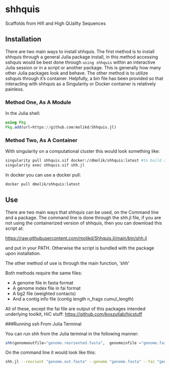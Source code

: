 # shhquis
Scaffolds from Hifi and High QUalIty Sequences

## Installation 

There are two main ways to install shhquis. The first method is to install shhquis through a general Julia package install, in this method accessing sshquis would be best done through `using shhquis` within an interactive Julia session or in a script or another package. This is generally how many other Julia packages look and behave. The other method is to utilize sshquis through it’s container. Helpfully, a bin file has been provided so that interacting with shhquis as a Singularity or Docker container is relatively painless. 

### Method One, As A Module

In the Julia shell:

```julia
using Pkg 
Pkg.add(url=https://github.com/molikd/Shhquis.jl)
```

### Method Two, As A Container

With singularity on a computational cluster this would look something like:

```bash
singularity pull shhquis.sif docker://dmolik/shhquis:latest #to build a .sif 
singularity exec shhquis.sif shh.jl
```
In docker you can use a docker pull:

```bash
docker pull dmolik/shhquis:latest
```

## Use 

There are two main ways that shhquis can be used, on the Command line and a package. The command line is done through the shh.jl file, if you are not using the containerized version of shhquis, then you can download this script at: 

https://raw.githubusercontent.com/molikd/Shhquis.jl/main/bin/shh.jl 

and put in your PATH.  Otherwise the script is bundled with the package upon installation. 

The other method of use is through the main function, ‘shh’ 

Both methods require the same files:

-	A genome file in fasta format 
-	A genome index file in fai format
-	A bg2 file (weighted contacts)
-	And a contig info file (contig	length	n_frags	cumul_length)

All of these, except the fai file are output of this packages intended underlying toolkit, HiC stuff: https://github.com/koszullab/hicstuff

###Running ssh From Julia Terminal 

You can run shh from the Julia terminal in the following manner: 

```julia
shh(genomeoutfile="genome.reoriented.fasta",  genomeinfile ="genome.fasta", genomefaifile: ="genome.fasta.fai", bg2file= abs_fragments_contacts_weighted.bg2", contiginfofil ="info_contigs.txt")
```
 On the command line it would look like this:

```bash
shh.jl --reorient "genome.out.fasta" --genome "genome.fasta" --fai "genome.fasta.fai" --bg2 "abs_fragments_contacts_weighted.bg2" --contig "info_contigs.txt"
```



